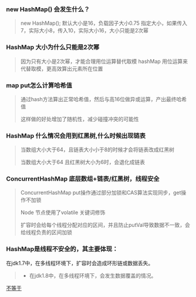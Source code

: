 ### new HashMap() 会发生什么？
> new HashMap(); 默认大小是16，负载因子大小0.75
>  指定大小，如果传入7，实际大小8，传入10，实际大小16，大小只能是2次幂

### HashMap 大小为什么只能是2次幂
> 因为只有大小是2次幂，才能合理用位运算替代取模
> hashMap 用位运算来代替取模，更高效算出元素所在位置


### map put怎么计算哈希值
> 通过hash方法算出正常哈希值，然后与高16位做异或运算，产出最终哈希值
>
> 这样做的好处增加了随机性，减少碰撞冲突的可能性
>

### HashMap 什么情况会用到红黑树,什么时候出现链表

> 当数组大小大于64，且链表大小小于8的时候才会将链表改成红黑树
>
> 当数组大小大于64 且红黑树大小为6时，会退化成链表
>

### ConcurrentHashMap 底层数组+链表/红黑树，线程安全
> ConcurrentHashMap put操作通过部分加锁和CAS算法实现同步，get操作不加锁 
>
> Node 节点使用了volatile 关键词修饰
>
> 扩容时会给每个线程分配对应的区间，并且防止putVal导致数据不一致，会给线程负责的区间加锁
>
>
### HashMap是线程不安全的，其主要体现：
在jdk1.7中，在多线程环境下，扩容时会造成环形链或数据丢失。

> - 在jdk1.8中，在多线程环境下，会发生数据覆盖的情况。


[不等于](www.baidu.com)


##

